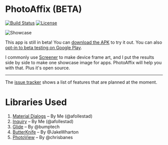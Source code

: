 # PhotoAffix (BETA)

[![Build Status](https://travis-ci.org/afollestad/photo-affix.svg)](https://travis-ci.org/afollestad/photo-affix)
[![License](https://img.shields.io/badge/license-Apache%202-4EB1BA.svg?style=flat-square)](https://www.apache.org/licenses/LICENSE-2.0.html)

![Showcase](https://raw.githubusercontent.com/afollestad/photo-affix/master/art/showcase.png)

This app is still in beta! You can [download the APK](https://github.com/afollestad/photo-affix/raw/master/apk/PhotoAffix.apk) 
to try it out. You can also [opt-in to beta testing on Google Play](https://play.google.com/apps/testing/com.afollestad.photoaffix). 

I commonly use [Screener](https://play.google.com/store/apps/details?id=de.toastcode.screener) to make
device frame art, and I put the results side by side to make one showcase image for apps. PhotoAffix will help
you with that. Plus it's open source.

---

The [issue tracker](https://github.com/afollestad/photo-affix/issues) 
shows a list of features that are planned at the moment.

# Libraries Used

1. [Material Dialogs](https://github.com/afollestad/material-dialogs) – By Me (@afollestad)
2. [Inquiry](https://github.com/afollestad/inquiry) – By Me (@afollestad)
3. [Glide](https://github.com/bumptech/glide) – By @bumptech
4. [ButterKnife](https://github.com/JakeWharton/butterknife) – By @JakeWharton
5. [PhotoView](https://github.com/chrisbanes/PhotoView) – By @chrisbanes
